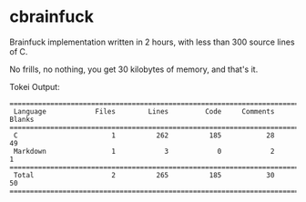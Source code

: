# cbrainfuck

Brainfuck implementation written in 2 hours, with less than 300 source lines of C.

No frills, no nothing, you get 30 kilobytes of memory, and that's it.

Tokei Output:

```text
===============================================================================
 Language            Files        Lines         Code     Comments       Blanks
===============================================================================
 C                       1          262          185           28           49
 Markdown                1            3            0            2            1
===============================================================================
 Total                   2          265          185           30           50
===============================================================================
```
